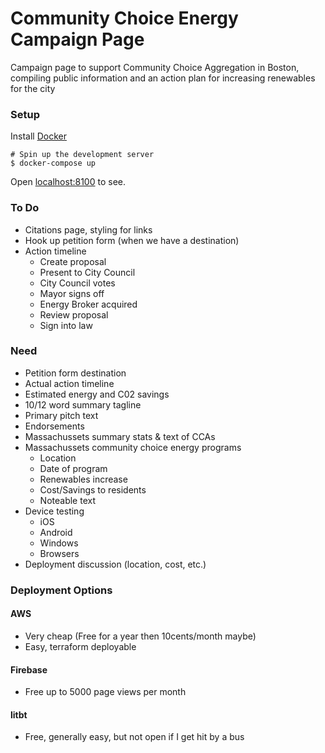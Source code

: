 # Community Choice Energy Campaign Page
Campaign page to support Community Choice Aggregation in Boston, compiling
public information and an action plan for increasing renewables for the
city

### Setup
Install [Docker](https://docs.docker.com/engine/installation/#/on-macos-and-windows)

```
# Spin up the development server
$ docker-compose up
```

Open [localhost:8100](http://localhost:8100) to see.

### To Do
- Citations page, styling for links
- Hook up petition form (when we have a destination)
- Action timeline
  - Create proposal
  - Present to City Council
  - City Council votes
  - Mayor signs off
  - Energy Broker acquired
  - Review proposal
  - Sign into law

### Need
- Petition form destination
- Actual action timeline
- Estimated energy and C02 savings
- 10/12 word summary tagline
- Primary pitch text
- Endorsements
- Massachussets summary stats & text of CCAs
- Massachussets community choice energy programs
  - Location
  - Date of program
  - Renewables increase
  - Cost/Savings to residents
  - Noteable text
- Device testing
  - iOS
  - Android
  - Windows
  - Browsers
- Deployment discussion (location, cost, etc.)

### Deployment Options

#### AWS
- Very cheap (Free for a year then 10cents/month maybe)
- Easy, terraform deployable

#### Firebase
- Free up to 5000 page views per month

#### litbt
- Free, generally easy, but not open if I get hit by a bus
